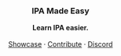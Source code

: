 <h3 align="center">IPA Made Easy</h3>
<p align="center">
    <b> Learn IPA easier. </b>
    <br />
    <br />
    <a href="https://www.youtube.com/">Showcase</a>
    ·
    <a href="https://github.com/#/#/pulls">Contribute</a>
    ·
    <a href=" ">Discord</a>
  </p>
</div>

